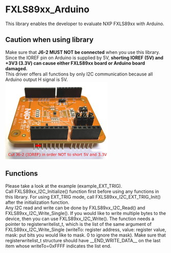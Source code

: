 # FXLS89xx_Arduino
This library enables the developer to evaluate NXP FXLS89xx with Arduino.

## Caution when using library
Make sure that **J6-2 MUST NOT be connected** when you use this library.  
Since the IOREF pin on Arduino is supplied by 5V, **shorting IOREF (5V) and +3V3 (3.3V) can cause either FXLS89xx board or Arduino board damaged.**  
This driver offers all functions by only I2C communication because all Arduino output H signal is 5V.
<img src="J6-2.JPG" width="320px" alt="Cut J6-2 in order NOT to short 5V and 3.3V"/>

## Functions
Please take a look at the example (example_EXT_TRIG).  
Call FXLS89xx_I2C_Initialize() function first before using any functions in this library. For using EXT_TRIG mode, call FXLS89xx_I2C_EXT_TRIG_Init() after the initialization function.  
Any I2C read and write can be done by FXLS89xx_I2C_Read() and FXLS89xx_I2C_Write_Single(). If you would like to write multiple bytes to the device, then you can use FXLS89xx_I2C_Write(). The function needs a pointer to registerwritelist_t, which is the list of the same argument of FXLS89xx_I2C_Write_Single (writeTo: register address, value: register value, mask: put bits you would like to mask. 0 to ignore the mask). Make sure that registerwritelist_t structure should have \_\_END_WRITE_DATA\_\_ on the last item whose writeTo=0xFFFF indicates the list end.
